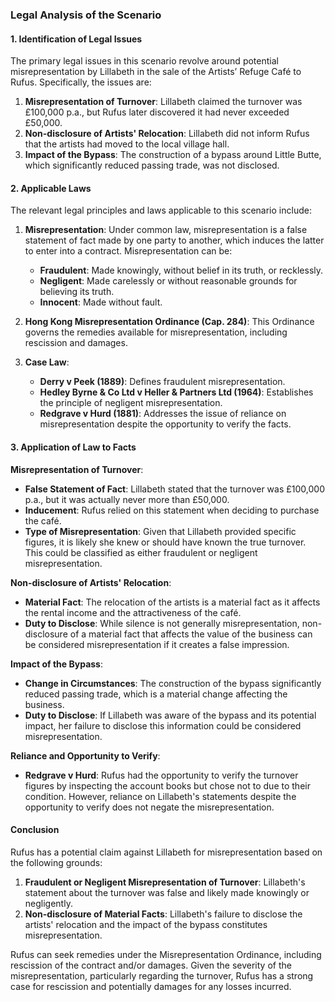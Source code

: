 ### Legal Analysis of the Scenario

#### 1. Identification of Legal Issues

The primary legal issues in this scenario revolve around potential misrepresentation by Lillabeth in the sale of the Artists’ Refuge Café to Rufus. Specifically, the issues are:

1. **Misrepresentation of Turnover**: Lillabeth claimed the turnover was £100,000 p.a., but Rufus later discovered it had never exceeded £50,000.
2. **Non-disclosure of Artists' Relocation**: Lillabeth did not inform Rufus that the artists had moved to the local village hall.
3. **Impact of the Bypass**: The construction of a bypass around Little Butte, which significantly reduced passing trade, was not disclosed.

#### 2. Applicable Laws

The relevant legal principles and laws applicable to this scenario include:

1. **Misrepresentation**: Under common law, misrepresentation is a false statement of fact made by one party to another, which induces the latter to enter into a contract. Misrepresentation can be:
   - **Fraudulent**: Made knowingly, without belief in its truth, or recklessly.
   - **Negligent**: Made carelessly or without reasonable grounds for believing its truth.
   - **Innocent**: Made without fault.

2. **Hong Kong Misrepresentation Ordinance (Cap. 284)**: This Ordinance governs the remedies available for misrepresentation, including rescission and damages.

3. **Case Law**:
   - **Derry v Peek (1889)**: Defines fraudulent misrepresentation.
   - **Hedley Byrne & Co Ltd v Heller & Partners Ltd (1964)**: Establishes the principle of negligent misrepresentation.
   - **Redgrave v Hurd (1881)**: Addresses the issue of reliance on misrepresentation despite the opportunity to verify the facts.

#### 3. Application of Law to Facts

**Misrepresentation of Turnover**:
- **False Statement of Fact**: Lillabeth stated that the turnover was £100,000 p.a., but it was actually never more than £50,000.
- **Inducement**: Rufus relied on this statement when deciding to purchase the café.
- **Type of Misrepresentation**: Given that Lillabeth provided specific figures, it is likely she knew or should have known the true turnover. This could be classified as either fraudulent or negligent misrepresentation.

**Non-disclosure of Artists' Relocation**:
- **Material Fact**: The relocation of the artists is a material fact as it affects the rental income and the attractiveness of the café.
- **Duty to Disclose**: While silence is not generally misrepresentation, non-disclosure of a material fact that affects the value of the business can be considered misrepresentation if it creates a false impression.

**Impact of the Bypass**:
- **Change in Circumstances**: The construction of the bypass significantly reduced passing trade, which is a material change affecting the business.
- **Duty to Disclose**: If Lillabeth was aware of the bypass and its potential impact, her failure to disclose this information could be considered misrepresentation.

**Reliance and Opportunity to Verify**:
- **Redgrave v Hurd**: Rufus had the opportunity to verify the turnover figures by inspecting the account books but chose not to due to their condition. However, reliance on Lillabeth's statements despite the opportunity to verify does not negate the misrepresentation.

#### Conclusion

Rufus has a potential claim against Lillabeth for misrepresentation based on the following grounds:

1. **Fraudulent or Negligent Misrepresentation of Turnover**: Lillabeth's statement about the turnover was false and likely made knowingly or negligently.
2. **Non-disclosure of Material Facts**: Lillabeth's failure to disclose the artists' relocation and the impact of the bypass constitutes misrepresentation.

Rufus can seek remedies under the Misrepresentation Ordinance, including rescission of the contract and/or damages. Given the severity of the misrepresentation, particularly regarding the turnover, Rufus has a strong case for rescission and potentially damages for any losses incurred.
